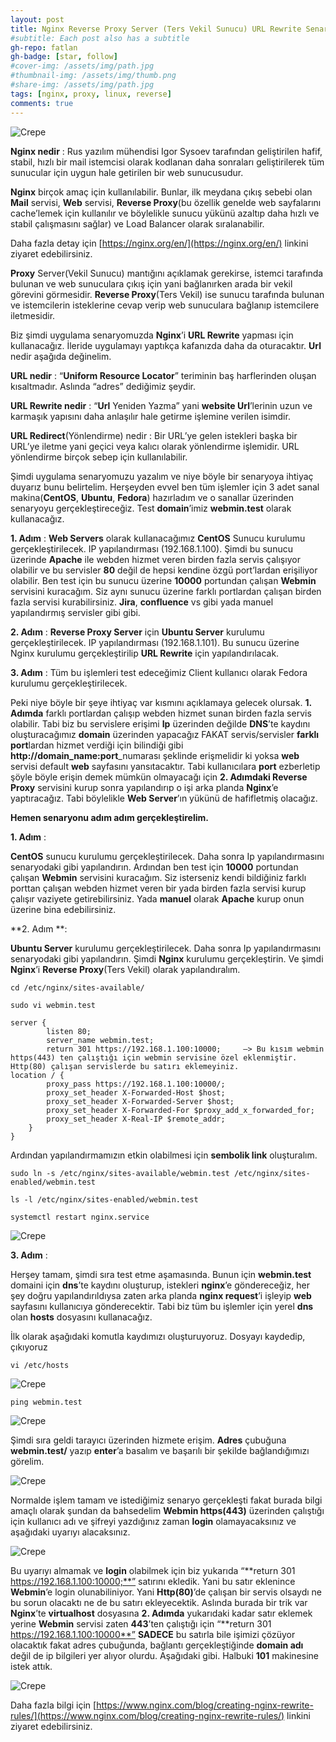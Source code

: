 ```yaml
---
layout: post
title: Nginx Reverse Proxy Server (Ters Vekil Sunucu) URL Rewrite Senaryo - Uygulama
#subtitle: Each post also has a subtitle
gh-repo: fatlan
gh-badge: [star, follow]
#cover-img: /assets/img/path.jpg
#thumbnail-img: /assets/img/thumb.png
#share-img: /assets/img/path.jpg
tags: [nginx, proxy, linux, reverse]
comments: true
---
```

![Crepe](assets/img/nginx-rev-prox-uy/nginx-rev-proxy01.png)

**Nginx nedir** : Rus yazılım mühendisi Igor Sysoev tarafından geliştirilen hafif, stabil, hızlı bir mail istemcisi olarak kodlanan daha sonraları geliştirilerek tüm sunucular için uygun hale getirilen bir web sunucusudur.

**Nginx** birçok amaç için kullanılabilir. Bunlar, ilk meydana çıkış sebebi olan **Mail** servisi, **Web** servisi, **Reverse Proxy**(bu özellik genelde web sayfalarını cache’lemek için kullanılır ve böylelikle sunucu yükünü azaltıp daha hızlı ve stabil çalışmasını sağlar) ve Load Balancer olarak sıralanabilir.

Daha fazla detay için [https://nginx.org/en/](https://nginx.org/en/) linkini ziyaret edebilirsiniz.

**Proxy** Server(Vekil Sunucu) mantığını açıklamak gerekirse, istemci tarafında bulunan ve web sunuculara çıkış için yani bağlanırken arada bir vekil görevini görmesidir. **Reverse Proxy**(Ters Vekil) ise sunucu tarafında bulunan ve istemcilerin isteklerine cevap verip web sunuculara bağlanıp istemcilere iletmesidir.

Biz şimdi uygulama senaryomuzda **Nginx**’i **URL Rewrite** yapması için kullanacağız. İleride uygulamayı yaptıkça kafanızda daha da oturacaktır. **Url** nedir aşağıda değinelim.

**URL nedir** : “**Uniform Resource Locator**” teriminin baş harflerinden oluşan kısaltmadır. Aslında “adres” dediğimiz şeydir.

**URL Rewrite nedir** : “**Url** Yeniden Yazma” yani **website Url**’lerinin uzun ve karmaşık yapısını daha anlaşılır hale getirme işlemine verilen isimdir.

**URL Redirect**(Yönlendirme) nedir : Bir URL’ye gelen istekleri başka bir URL’ye iletme yani geçici veya kalıcı olarak yönlendirme işlemidir. URL yönlendirme birçok sebep için kullanılabilir.

Şimdi uygulama senaryomuzu yazalım ve niye böyle bir senaryoya ihtiyaç duyarız bunu belirtelim. Herşeyden evvel ben tüm işlemler için 3 adet sanal makina(**CentOS**, **Ubuntu**, **Fedora**) hazırladım ve o sanallar üzerinden senaryoyu gerçekleştireceğiz. Test **domain**’imiz **webmin.test** olarak kullanacağız.

**1. Adım** : **Web Servers** olarak kullanacağımız **CentOS** Sunucu kurulumu gerçekleştirilecek. IP yapılandırması (192.168.1.100). Şimdi bu sunucu üzerinde **Apache** ile webden hizmet veren birden fazla servis çalışıyor olabilir ve bu servisler **80** değil de hepsi kendine özgü port’lardan erişiliyor olabilir. Ben test için bu sunucu üzerine **10000** portundan çalışan **Webmin** servisini kuracağım. Siz aynı sunucu üzerine farklı portlardan çalışan birden fazla servisi kurabilirsiniz. **Jira**, **confluence** vs gibi yada manuel yapılandırmış servisler gibi gibi.

**2. Adım** : **Reverse Proxy Server** için **Ubuntu Server** kurulumu gerçekleştirilecek. IP yapılandırması (192.168.1.101). Bu sunucu üzerine Nginx kurulumu gerçekleştirilip **URL Rewrite** için yapılandırılacak.

**3. Adım** : Tüm bu işlemleri test edeceğimiz Client kullanıcı olarak Fedora kurulumu gerçekleştirilecek.

Peki niye böyle bir şeye ihtiyaç var kısmını açıklamaya gelecek olursak. **1. Adımda** farklı portlardan çalışıp webden hizmet sunan birden fazla servis olabilir. Tabi biz bu servislere erişimi **Ip** üzerinden değilde **DNS**’te kaydını oluşturacağımız **domain** üzerinden yapacağız FAKAT servis/servisler **farklı port**lardan hizmet verdiği için bilindiği gibi **http://domain_name:port**_numarası şeklinde erişmelidir ki yoksa **web** servisi default **web** sayfasını yansıtacaktır. Tabi kullanıcılara **port** ezberletip şöyle böyle erişin demek mümkün olmayacağı için **2. Adımdaki Reverse Proxy** servisini kurup sonra yapılandırıp o işi arka planda **Nginx**’e yaptıracağız. Tabi böylelikle **Web Server**’ın yükünü de hafifletmiş olacağız.

**Hemen senaryonu adım adım gerçekleştirelim.**

**1. Adım** :

**CentOS** sunucu kurulumu gerçekleştirilecek. Daha sonra Ip yapılandırmasını senaryodaki gibi yapılandırın. Ardından ben test için **10000** portundan çalışan **Webmin** servisini kuracağım. Siz isterseniz kendi bildiğiniz farklı porttan çalışan webden hizmet veren bir yada birden fazla servisi kurup çalışır vaziyete getirebilirsiniz. Yada **manuel** olarak **Apache** kurup onun üzerine bina edebilirsiniz.

**2. Adım **:

**Ubuntu Server** kurulumu gerçekleştirilecek. Daha sonra Ip yapılandırmasını senaryodaki gibi yapılandırın. Şimdi **Nginx** kurulumu gerçekleştirin. Ve şimdi **Nginx**’i **Reverse Proxy**(Ters Vekil) olarak yapılandıralım.

~~~
cd /etc/nginx/sites-available/

sudo vi webmin.test

server {
        listen 80;
        server_name webmin.test;
        return 301 https://192.168.1.100:10000;     —> Bu kısım webmin https(443) ten çalıştığı için webmin servisine özel eklenmiştir. Http(80) çalışan servislerde bu satırı eklemeyiniz.
location / {
        proxy_pass https://192.168.1.100:10000/;
        proxy_set_header X-Forwarded-Host $host;
        proxy_set_header X-Forwarded-Server $host;
        proxy_set_header X-Forwarded-For $proxy_add_x_forwarded_for;
        proxy_set_header X-Real-IP $remote_addr;
    }
}
~~~

Ardından yapılandırmamızın etkin olabilmesi için **sembolik link** oluşturalım.

~~~
sudo ln -s /etc/nginx/sites-available/webmin.test /etc/nginx/sites-enabled/webmin.test

ls -l /etc/nginx/sites-enabled/webmin.test

systemctl restart nginx.service
~~~

![Crepe](assets/img/nginx-rev-prox-uy/nginx-rev-proxy02.png)

**3. Adım** :

Herşey tamam, şimdi sıra test etme aşamasında. Bunun için **webmin.test** domaini için **dns**’te kaydını oluşturup, istekleri **nginx**’e göndereceğiz, her şey doğru yapılandırıldıysa zaten arka planda **nginx request**’i işleyip **web** sayfasını kullanıcıya gönderecektir. Tabi biz tüm bu işlemler için yerel **dns** olan **hosts** dosyasını kullanacağız.

İlk olarak aşağıdaki komutla kaydımızı oluşturuyoruz. Dosyayı kaydedip, çıkıyoruz

~~~
vi /etc/hosts
~~~

![Crepe](assets/img/nginx-rev-prox-uy/nginx-rev-proxy03.png)

~~~
ping webmin.test
~~~

![Crepe](assets/img/nginx-rev-prox-uy/nginx-rev-proxy04.png)

Şimdi sıra geldi tarayıcı üzerinden hizmete erişim. **Adres** çubuğuna **webmin.test/** yazıp **enter**’a basalım ve başarılı bir şekilde bağlandığımızı görelim.

![Crepe](assets/img/nginx-rev-prox-uy/nginx-rev-proxy05.png)

Normalde işlem tamam ve istediğimiz senaryo gerçekleşti fakat burada bilgi amaçlı olarak şundan da bahsedelim **Webmin https(443)** üzerinden çalıştığı için kullanıcı adı ve şifreyi yazdığınız zaman **login** olamayacaksınız ve aşağıdaki uyarıyı alacaksınız.

![Crepe](assets/img/nginx-rev-prox-uy/nginx-rev-proxy06.png)

Bu uyarıyı almamak ve **login** olabilmek için biz yukarıda “**return 301 https://192.168.1.100:10000;**” satırını ekledik. Yani bu satır eklenince **Webmin**’e login olunabiliniyor. Yani **Http(80)**’de çalışan bir servis olsaydı ne bu sorun olacaktı ne de bu satırı ekleyecektik. Aslında burada bir trik var **Nginx**’te **virtualhost** dosyasına **2. Adımda** yukarıdaki kadar satır eklemek yerine **Webmin** servisi zaten **443**’ten çalıştığı için “**return 301 https://192.168.1.100:10000**” **SADECE** bu satırla bile işimizi çözüyor olacaktık fakat adres çubuğunda, bağlantı gerçekleştiğinde **domain adı** değil de ip bilgileri yer alıyor olurdu. Aşağıdaki gibi. Halbuki **101** makinesine istek attık.

![Crepe](assets/img/nginx-rev-prox-uy/nginx-rev-proxy07.png)

Daha fazla bilgi için [https://www.nginx.com/blog/creating-nginx-rewrite-rules/](https://www.nginx.com/blog/creating-nginx-rewrite-rules/) linkini ziyaret edebilirsiniz.